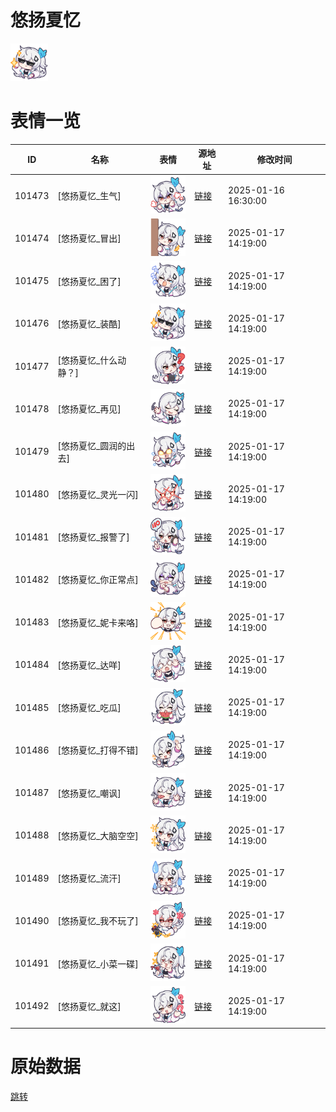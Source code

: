 # 悠扬夏忆

<img src="./cover.png" height="60" alt="cover" />

# 表情一览

|ID|名称|表情|源地址|修改时间|
|----|----|----|----|----|
|101473|[悠扬夏忆_生气]|<img src="./pic/101473_%5B悠扬夏忆_生气%5D.png" height="60" alt="生气"/>|[链接](https://i0.hdslb.com/bfs/garb/131aa0f7c1b8118bc5c84ab0d85be4a8be74ecdf.png)|2025-01-16 16:30:00|
|101474|[悠扬夏忆_冒出]|<img src="./pic/101474_%5B悠扬夏忆_冒出%5D.png" height="60" alt="冒出"/>|[链接](https://i0.hdslb.com/bfs/garb/1de2b4ff427549393dc420e299ec3e354e5cd050.png)|2025-01-17 14:19:00|
|101475|[悠扬夏忆_困了]|<img src="./pic/101475_%5B悠扬夏忆_困了%5D.png" height="60" alt="困了"/>|[链接](https://i0.hdslb.com/bfs/garb/0130b720e3e01f0a563f01a6bb7ab151117afc0b.png)|2025-01-17 14:19:00|
|101476|[悠扬夏忆_装酷]|<img src="./pic/101476_%5B悠扬夏忆_装酷%5D.png" height="60" alt="装酷"/>|[链接](https://i0.hdslb.com/bfs/garb/d5e2ac96fd9182f4d0fc1c0f373e8481e7707e63.png)|2025-01-17 14:19:00|
|101477|[悠扬夏忆_什么动静？]|<img src="./pic/101477_%5B悠扬夏忆_什么动静？%5D.png" height="60" alt="什么动静？"/>|[链接](https://i0.hdslb.com/bfs/garb/949d93a61d43f7c83bdd8c8a3f919aae75589a7b.png)|2025-01-17 14:19:00|
|101478|[悠扬夏忆_再见]|<img src="./pic/101478_%5B悠扬夏忆_再见%5D.png" height="60" alt="再见"/>|[链接](https://i0.hdslb.com/bfs/garb/ca00a4005275eceb3257a528915725f1d2611176.png)|2025-01-17 14:19:00|
|101479|[悠扬夏忆_圆润的出去]|<img src="./pic/101479_%5B悠扬夏忆_圆润的出去%5D.png" height="60" alt="圆润的出去"/>|[链接](https://i0.hdslb.com/bfs/garb/9191097a809de890911c8dfc0e8a92415dd9c7c2.png)|2025-01-17 14:19:00|
|101480|[悠扬夏忆_灵光一闪]|<img src="./pic/101480_%5B悠扬夏忆_灵光一闪%5D.png" height="60" alt="灵光一闪"/>|[链接](https://i0.hdslb.com/bfs/garb/0324ae9ab05690224e4ad84e34fafcad11ee97c1.png)|2025-01-17 14:19:00|
|101481|[悠扬夏忆_报警了]|<img src="./pic/101481_%5B悠扬夏忆_报警了%5D.png" height="60" alt="报警了"/>|[链接](https://i0.hdslb.com/bfs/garb/9549283acfd00e71350d9f33aea9feb96fa1e2d5.png)|2025-01-17 14:19:00|
|101482|[悠扬夏忆_你正常点]|<img src="./pic/101482_%5B悠扬夏忆_你正常点%5D.png" height="60" alt="你正常点"/>|[链接](https://i0.hdslb.com/bfs/garb/9eaed36ef39a1bf740af42063de9860974350855.png)|2025-01-17 14:19:00|
|101483|[悠扬夏忆_妮卡来咯]|<img src="./pic/101483_%5B悠扬夏忆_妮卡来咯%5D.png" height="60" alt="妮卡来咯"/>|[链接](https://i0.hdslb.com/bfs/garb/921c500ef5e6dd5c7ffc9f49ed3cb48202776990.png)|2025-01-17 14:19:00|
|101484|[悠扬夏忆_达咩]|<img src="./pic/101484_%5B悠扬夏忆_达咩%5D.png" height="60" alt="达咩"/>|[链接](https://i0.hdslb.com/bfs/garb/b7e05c9a9eef7aba556084ab1730a105259cc6e6.png)|2025-01-17 14:19:00|
|101485|[悠扬夏忆_吃瓜]|<img src="./pic/101485_%5B悠扬夏忆_吃瓜%5D.png" height="60" alt="吃瓜"/>|[链接](https://i0.hdslb.com/bfs/garb/ada0e77b2657bc40cc1f93f94b0e448d1e030d50.png)|2025-01-17 14:19:00|
|101486|[悠扬夏忆_打得不错]|<img src="./pic/101486_%5B悠扬夏忆_打得不错%5D.png" height="60" alt="打得不错"/>|[链接](https://i0.hdslb.com/bfs/garb/e2d4654629ed30ca65ecac3c8f9478b8d89ad88e.png)|2025-01-17 14:19:00|
|101487|[悠扬夏忆_嘲讽]|<img src="./pic/101487_%5B悠扬夏忆_嘲讽%5D.png" height="60" alt="嘲讽"/>|[链接](https://i0.hdslb.com/bfs/garb/625c19dde387f52012a4b9671715c62e39b36e4c.png)|2025-01-17 14:19:00|
|101488|[悠扬夏忆_大脑空空]|<img src="./pic/101488_%5B悠扬夏忆_大脑空空%5D.png" height="60" alt="大脑空空"/>|[链接](https://i0.hdslb.com/bfs/garb/1c3b65392748866828eafef9a2e14f43a589d979.png)|2025-01-17 14:19:00|
|101489|[悠扬夏忆_流汗]|<img src="./pic/101489_%5B悠扬夏忆_流汗%5D.png" height="60" alt="流汗"/>|[链接](https://i0.hdslb.com/bfs/garb/3b84a57d639d8738a3fb592ffcb872971536956d.png)|2025-01-17 14:19:00|
|101490|[悠扬夏忆_我不玩了]|<img src="./pic/101490_%5B悠扬夏忆_我不玩了%5D.png" height="60" alt="我不玩了"/>|[链接](https://i0.hdslb.com/bfs/garb/d1e349494fb7cb4e356553fd00ec03109188f897.png)|2025-01-17 14:19:00|
|101491|[悠扬夏忆_小菜一碟]|<img src="./pic/101491_%5B悠扬夏忆_小菜一碟%5D.png" height="60" alt="小菜一碟"/>|[链接](https://i0.hdslb.com/bfs/garb/a19618d54efdd72f453eeb7a9a70f34e132deddb.png)|2025-01-17 14:19:00|
|101492|[悠扬夏忆_就这]|<img src="./pic/101492_%5B悠扬夏忆_就这%5D.png" height="60" alt="就这"/>|[链接](https://i0.hdslb.com/bfs/garb/f6b5066aa241b11ba99f031b440024196332ac9d.png)|2025-01-17 14:19:00|

# 原始数据

[跳转](./raw.json)


